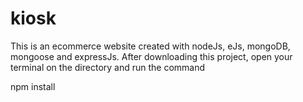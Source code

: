 # kiosk
This is an ecommerce website created with nodeJs, eJs,  mongoDB, mongoose and expressJs.
After downloading this project,
open your terminal on the directory and run the command 

npm install
